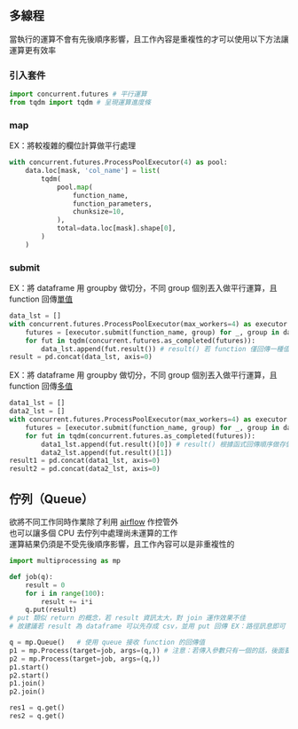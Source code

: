## 多線程
當執行的運算不會有先後順序影響，且工作內容是重複性的才可以使用以下方法讓運算更有效率  
### 引入套件
```python
import concurrent.futures # 平行運算
from tqdm import tqdm # 呈現運算進度條
```
### map
EX：將較複雜的欄位計算做平行處理
```python
with concurrent.futures.ProcessPoolExecutor(4) as pool:
    data.loc[mask, 'col_name'] = list(
        tqdm(
            pool.map(
                function_name,
                function_parameters,
                chunksize=10,
            ),
            total=data.loc[mask].shape[0],
        )
    )
```
### submit
EX：將 dataframe 用 groupby 做切分，不同 group 個別丟入做平行運算，且 function 回傳<ins>單值</ins>
```python
data_lst = []
with concurrent.futures.ProcessPoolExecutor(max_workers=4) as executor:
    futures = [executor.submit(function_name, group) for _, group in data.groupby(['col_name'])]
    for fut in tqdm(concurrent.futures.as_completed(futures)):
        data_lst.append(fut.result()) # result() 若 function 僅回傳一種值則不需要索引
result = pd.concat(data_lst, axis=0)
```
EX：將 dataframe 用 groupby 做切分，不同 group 個別丟入做平行運算，且 function 回傳<ins>多值</ins>
```python
data1_lst = []
data2_lst = []
with concurrent.futures.ProcessPoolExecutor(max_workers=4) as executor:
    futures = [executor.submit(function_name, group) for _, group in data.groupby(['col_name'])]
    for fut in tqdm(concurrent.futures.as_completed(futures)):
        data1_lst.append(fut.result()[0]) # result() 根據函式回傳順序做存儲
        data2_lst.append(fut.result()[1])
result1 = pd.concat(data1_lst, axis=0)
result2 = pd.concat(data2_lst, axis=0)
```

## 佇列（Queue）
欲將不同工作同時作業除了利用 [airflow](https://github.com/yuning-lin/EnvironmentSetup/tree/main/AirFlow) 作控管外  
也可以讓多個 CPU 去佇列中處理尚未運算的工作  
運算結果仍須是不受先後順序影響，且工作內容可以是非重複性的  

```python
import multiprocessing as mp

def job(q):
    result = 0
    for i in range(100):
        result += i*i
    q.put(result) 
# put 類似 return 的概念，若 result 資訊太大，對 join 運作效果不佳
# 故建議若 result 為 dataframe 可以先存成 csv，並用 put 回傳 EX：路徑訊息即可

q = mp.Queue()   # 使用 queue 接收 function 的回傳值
p1 = mp.Process(target=job, args=(q,)) # 注意：若傳入參數只有一個的話，後面要有逗號
p2 = mp.Process(target=job, args=(q,))
p1.start()
p2.start()
p1.join()
p2.join()

res1 = q.get()
res2 = q.get()
```
